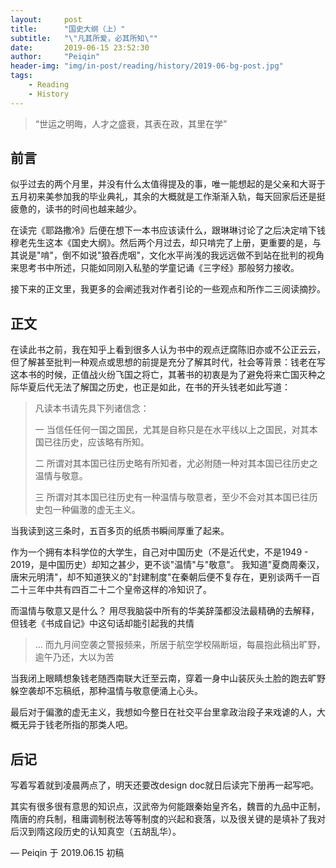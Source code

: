 ```yaml
---
layout:     post
title:      "国史大纲（上）"
subtitle:   "\"凡其所爱，必其所知\""
date:       2019-06-15 23:52:30
author:     "Peiqin"
header-img: "img/in-post/reading/history/2019-06-bg-post.jpg"
tags:
    - Reading
    - History
---
```


> “世运之明晦，人才之盛衰，其表在政，其里在学”


## 前言

似乎过去的两个月里，并没有什么太值得提及的事，唯一能想起的是父亲和大哥于五月初来美参加我的毕业典礼，其余的大概就是工作渐渐入轨，每天回家后还是挺疲惫的，读书的时间也越来越少。

在读完《耶路撒冷》后便在想下一本书应该读什么，跟琳琳讨论了之后决定啃下钱穆老先生这本《国史大纲》。然后两个月过去，却只啃完了上册，更重要的是，与其说是"啃"，倒不如说"狼吞虎咽"，文化水平尚浅的我远远做不到站在批判的视角来思考书中所述，只能如同刚入私塾的学童记诵《三字经》那般努力接收。

接下来的正文里，我更多的会阐述我对作者引论的一些观点和所作二三阅读摘抄。

## 正文

在读此书之前，我在知乎上看到很多人认为书中的观点迂腐陈旧亦或不公正云云，但了解甚至批判一种观点或思想的前提是充分了解其时代，社会等背景：钱老在写这本书的时候，正值战火纷飞国之将亡，其著书的初衷是为了避免将来亡国灭种之际华夏后代无法了解国之历史，也正是如此，在书的开头钱老如此写道：  

> 凡读本书请先具下列诸信念：
>
> 一 当信任任何一国之国民，尤其是自称只是在水平线以上之国民，对其本国已往历史，应该略有所知。
>
> 二 所谓对其本国已往历史略有所知者，尤必附随一种对其本国已往历史之温情与敬意。
>
> 三 所谓对其本国已往历史有一种温情与敬意者，至少不会对其本国已往历史包一种偏激的虚无主义。

当我读到这三条时，五百多页的纸质书瞬间厚重了起来。

作为一个拥有本科学位的大学生，自己对中国历史（不是近代史，不是1949 - 2019，是中国历史）却知之甚少，更不谈"温情"与"敬意"。  我知道"夏商周秦汉，唐宋元明清"，却不知道狭义的"封建制度"在秦朝后便不复存在，更别谈两千一百二十三年中共有四百二十二个皇帝这样的冷知识了。  

而温情与敬意又是什么？  用尽我脑袋中所有的华美辞藻都没法最精确的去解释，但钱老《书成自记》中这句话却能引起我的共情

> … 而九月间空袭之警报频来，所居于航空学校隔断垣，每晨抱此稿出旷野，逾午乃还，大以为苦

当我闭上眼睛想象钱老随西南联大迁至云南，穿着一身中山装灰头土脸的跑去旷野躲空袭却不忘稿纸，那种温情与敬意便涌上心头。

最后对于偏激的虚无主义，我想如今整日在社交平台里拿政治段子来戏谑的人，大概无异于钱老所指的那类人吧。

## 后记

写着写着就到凌晨两点了，明天还要改design doc就日后读完下册再一起写吧。

其实有很多很有意思的知识点，汉武帝为何能跟秦始皇齐名，魏晋的九品中正制，隋唐的府兵制，租庸调制税法等等制度的兴起和衰落，以及很关键的是填补了我对后汉到隋这段历史的认知真空（五胡乱华）。

— Peiqin 于 2019.06.15 初稿

